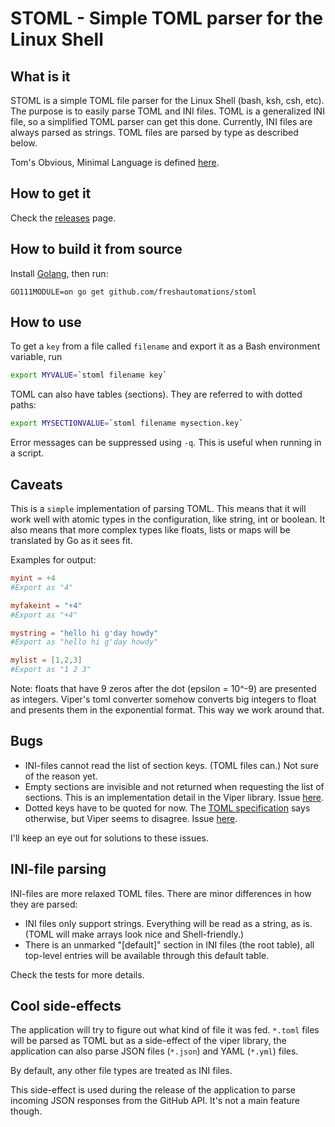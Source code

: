 # STOML - Simple TOML parser for the Linux Shell

## What is it
STOML is a simple TOML file parser for the Linux Shell (bash, ksh, csh, etc).
The purpose is to easily parse TOML and INI files.
TOML is a generalized INI file, so a simplified TOML parser can get this done.
Currently, INI files are always parsed as strings. TOML files are parsed by type as described below.

Tom's Obvious, Minimal Language is defined [here](https://github.com/toml-lang/toml).

## How to get it
Check the [releases](https://github.com/freshautomations/stoml/releases) page.

## How to build it from source
Install [Golang](https://golang.org/doc/install), then run:
```cgo
GO111MODULE=on go get github.com/freshautomations/stoml
```

## How to use
To get a `key` from a file called `filename` and export it as a Bash environment variable, run
```bash
export MYVALUE=`stoml filename key`
```
TOML can also have tables (sections). They are referred to with dotted paths:
```bash
export MYSECTIONVALUE=`stoml filename mysection.key`
```
Error messages can be suppressed using `-q`. This is useful when running in a script. 
## Caveats
This is a `simple` implementation of parsing TOML.
This means that it will work well with atomic types in the configuration, like string, int or boolean.
It also means that more complex types like floats, lists or maps will be translated by Go as it sees fit.

Examples for output:
```toml
myint = +4
#Export as "4"

myfakeint = "+4"
#Export as "+4"

mystring = "hello hi g'day howdy"
#Export as "hello hi g'day howdy"

mylist = [1,2,3]
#Export as "1 2 3"
```
Note: floats that have 9 zeros after the dot (epsilon = 10^-9) are presented as integers.
Viper's toml converter somehow converts big integers to float and presents them in the exponential format. This way we work around that.

## Bugs
* INI-files cannot read the list of section keys. (TOML files can.) Not sure of the reason yet.
* Empty sections are invisible and not returned when requesting the list of sections. This is an implementation detail in the Viper library. Issue [here](https://github.com/spf13/viper/issues/1131).
* Dotted keys have to be quoted for now. The [TOML specification](https://toml.io/en/v1.0.0) says otherwise, but Viper seems to disagree. Issue [here](https://github.com/freshautomations/stoml/issues/2).

I'll keep an eye out for solutions to these issues.

## INI-file parsing
INI-files are more relaxed TOML files. There are minor differences in how they are parsed:
* INI files only support strings. Everything will be read as a string, as is. (TOML will make arrays look nice and Shell-friendly.)
* There is an unmarked "[default]" section in INI files (the root table), all top-level entries will be available through this default table.

Check the tests for more details.

## Cool side-effects
The application will try to figure out what kind of file it was fed.
`*.toml` files will be parsed as TOML but as a side-effect of the viper library,
the application can also parse JSON files (`*.json`) and YAML (`*.yml`) files.

By default, any other file types are treated as INI files.

This side-effect is used during the release of the application to parse incoming JSON responses from the GitHub API.
It's not a main feature though.
